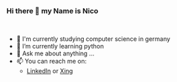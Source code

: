 ### Hi there 👋 my Name is Nico
<br>

- 🔭 I'm currently studying computer science in germany 
- 🌱 I’m currently learning python 
- 💬 Ask me about anything ...
- 📫 You can reach me on:  
    - [LinkedIn](https://www.linkedin.com/in/nico-saia-166395156/) or [Xing](https://www.xing.com/profile/Nico_Saia/cv)
